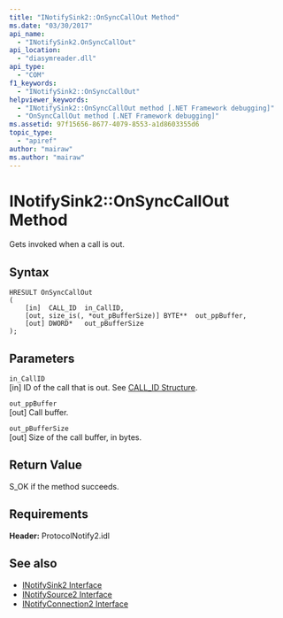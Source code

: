 ```yaml
---
title: "INotifySink2::OnSyncCallOut Method"
ms.date: "03/30/2017"
api_name: 
  - "INotifySink2.OnSyncCallOut"
api_location: 
  - "diasymreader.dll"
api_type: 
  - "COM"
f1_keywords: 
  - "INotifySink2::OnSyncCallOut"
helpviewer_keywords: 
  - "INotifySink2::OnSyncCallOut method [.NET Framework debugging]"
  - "OnSyncCallOut method [.NET Framework debugging]"
ms.assetid: 97f15656-8677-4079-8553-a1d8603355d6
topic_type: 
  - "apiref"
author: "mairaw"
ms.author: "mairaw"
---
```

# INotifySink2::OnSyncCallOut Method
Gets invoked when a call is out.  
  
## Syntax  
  
```  
HRESULT OnSyncCallOut  
(  
    [in]  CALL_ID  in_CallID,  
    [out, size_is(, *out_pBufferSize)] BYTE**  out_ppBuffer,  
    [out] DWORD*   out_pBufferSize  
);  
```  
  
## Parameters  
 `in_CallID`  
 [in] ID of the call that is out. See [CALL_ID Structure](../../../../docs/framework/unmanaged-api/diagnostics/call-id-structure.md).  
  
 `out_ppBuffer`  
 [out] Call buffer.  
  
 `out_pBufferSize`  
 [out] Size of the call buffer, in bytes.  
  
## Return Value  
 S_OK if the method succeeds.  
  
## Requirements  
 **Header:** ProtocolNotify2.idl  
  
## See also
- [INotifySink2 Interface](../../../../docs/framework/unmanaged-api/diagnostics/inotifysink2-interface.md)
- [INotifySource2 Interface](../../../../docs/framework/unmanaged-api/diagnostics/inotifysource2-interface.md)
- [INotifyConnection2 Interface](../../../../docs/framework/unmanaged-api/diagnostics/inotifyconnection2-interface.md)
